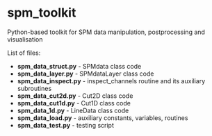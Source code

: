 # spm_toolkit
Python-based toolkit for SPM data manipulation, postprocessing and visualisation

List of files:
* **spm_data_struct.py** - SPMdata class code
* **spm_data_layer.py** - SPMdataLayer class code
* **spm_data_inspect.py** - inspect_channels routine and its auxiliary subroutines
* **spm_data_cut2d.py** - Cut2D class code
* **spm_data_cut1d.py** - Cut1D class code
* **spm_data_1d.py** - LineData class code
* **spm_data_load.py** - auxiliary constants, variables, routines
* **spm_data_test.py** - testing script
